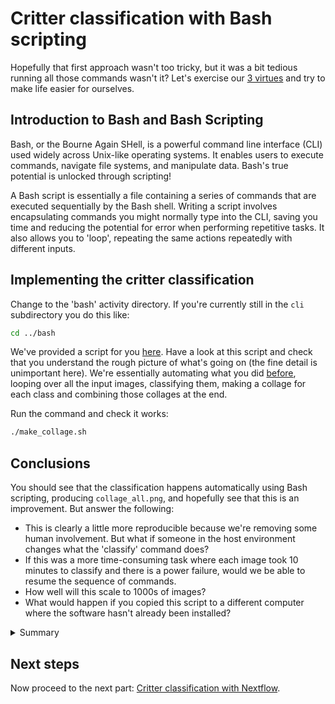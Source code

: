 # Critter classification with Bash scripting

Hopefully that first approach wasn't too tricky, but it was a bit tedious running all those commands wasn't it? Let's exercise our [3 virtues](https://thethreevirtues.com/) and try to make life easier for ourselves. 

## Introduction to Bash and Bash Scripting

Bash, or the Bourne Again SHell, is a powerful command line interface (CLI) used widely across Unix-like operating systems. It enables users to execute commands, navigate file systems, and manipulate data. Bash's true potential is unlocked through scripting!

A Bash script is essentially a file containing a series of commands that are executed sequentially by the Bash shell. Writing a script involves encapsulating commands you might normally type into the CLI, saving you time and reducing the potential for error when performing repetitive tasks. It also allows you to 'loop', repeating the same actions repeatedly with different inputs.

## Implementing the critter classification

Change to the 'bash' activity directory. If you're currently still in the `cli` subdirectory you do this like:

```bash
cd ../bash
```

We've provided a script for you [here](../activity/bash/make_collage.sh). Have a look at this script and check that you understand the rough picture of what's going on (the fine detail is unimportant here). We're essentially automating what you did [before](../docs/cli.md), looping over all the input images, classifying them, making a collage for each class and combining those collages at the end. 

Run the command and check it works:

```bash
./make_collage.sh
```

## Conclusions

You should see that the classification happens automatically using Bash scripting, producing `collage_all.png`, and hopefully see that this is an improvement. But answer the following:

 * This is clearly a little more reproducible because we're removing some human involvement. But what if someone in the host environment changes what the 'classify' command does?
 * If this was a more time-consuming task where each image took 10 minutes to classify and there is a power failure, would we be able to resume the sequence of commands. 
 * How well will this scale to 1000s of images?
 * What would happen if you copied this script to a different computer where the software hasn't already been installed?

<details>
<summary>Summary</summary>
While Bash scripts offer more efficiency and scalability over running individual CLI commands, their is still an important limitation with respect to reproducibility and scalability. For instance, executing the same script across different computers, or environments might yield varying results due to differences in software versions, operating systems, or configurations. Moreover, Bash scripts can become unwieldy as the complexity of the tasks increases, especially when dealing with large datasets or requiring parallel processing.
</details>

## Next steps

Now proceed to the next part: [Critter classification with Nextflow](nextflow.md).
